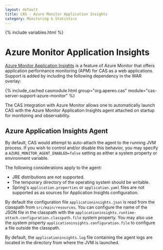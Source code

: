 ```yaml
---
layout: default
title: CAS - Azure Monitor Application Insights
category: Monitoring & Statistics
---
```


{% include variables.html %}

# Azure Monitor Application Insights

[Azure Monitor Application Insights](https://learn.microsoft.com/en-us/azure/azure-monitor/overview) is 
a feature of Azure Monitor that offers application performance 
monitoring (APM) for CAS as a web applications. 
Support is added by including the following dependency in the WAR overlay:

{% include_cached casmodule.html group="org.apereo.cas" module="cas-server-support-azure-monitor" %}

The CAS integration with Azure Monitor allows one to automatically launch CAS with 
the Azure Monitor Application Insights agent attached on startup for monitoring and observability.
               
## Azure Application Insights Agent

By default, CAS would attempt to auto-attach the agent to the running JVM process. If you wish to control and/or
disable this behavior, you may specify a `AZURE_MONITOR_AGENT_ENABLED=false` setting as either a system property or environment variable.

The following considerations apply to the agent:

- JRE distributions are not supported.
- The temporary directory of the operating system should be writable.
- Spring's `application.properties` or `application.yaml` files are not supported as as sources for Application Insights configuration.

By default the configuration file `applicationinsights.json` is read from the 
classpath from `src/main/resources`. You can configure the name of the JSON file in the classpath with the
`applicationinsights.runtime-attach.configuration.classpath.file` system property. You 
may also use the system property `applicationinsights.configuration.file` to configure a file outside the classpath.

By default, the `applicationinsights.log` file containing the agent logs are located in the directory from where the JVM is launched.
